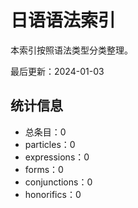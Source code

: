 # 日语语法索引

本索引按照语法类型分类整理。

最后更新：2024-01-03

## 统计信息

- 总条目：0
- particles：0
- expressions：0
- forms：0
- conjunctions：0
- honorifics：0